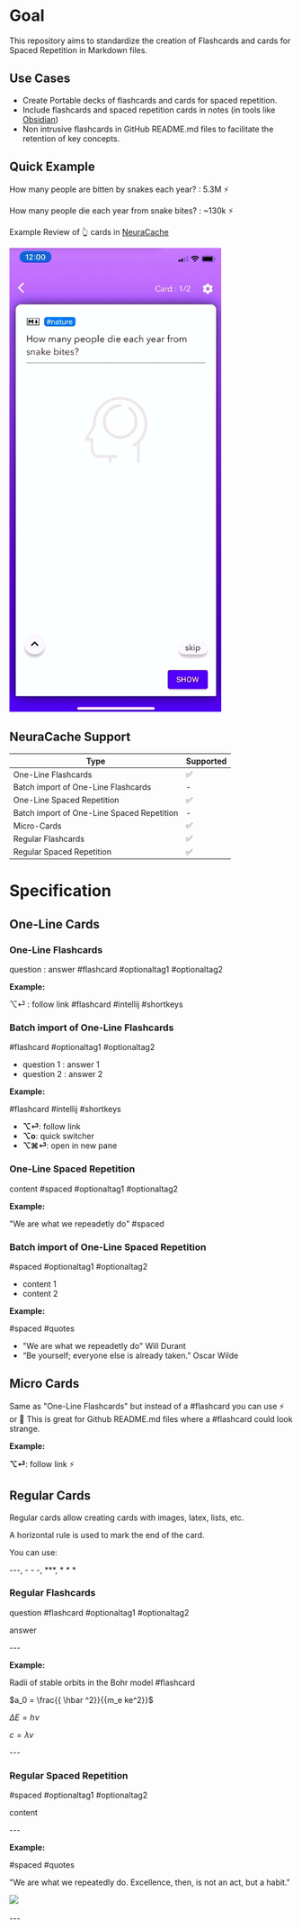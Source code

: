 
# Goal

This repository aims to standardize the creation of Flashcards and cards for Spaced Repetition in Markdown files.

## Use Cases

- Create Portable decks of flashcards and cards for spaced repetition.
- Include flashcards and spaced repetition cards in notes (in tools like [Obsidian](https://obsidian.md/))
- Non intrusive flashcards in GitHub README.md files to facilitate the retention of key concepts.

## Quick Example

How many people are bitten by snakes each year? : 5.3M ⚡️

How many people die each year from snake bites? : ~130k ⚡️

Example Review of 👆 cards in [NeuraCache](https://neuracache.com/)

![](images/neuracache-example.gif "Example Review in NeuraCache")

## NeuraCache Support

| Type  | Supported |
| ------------- | ------------- |
| One-Line Flashcards  | ✅ |
| Batch import of One-Line Flashcards | - |
| One-Line Spaced Repetition  | ✅ |
| Batch import of One-Line Spaced Repetition | - |
| Micro-Cards | ✅ |
| Regular Flashcards | ✅ |
| Regular Spaced Repetition | ✅ |

# Specification

## One-Line Cards

### One-Line Flashcards

question : answer #flashcard #optionaltag1 #optionaltag2

**Example:**

⌥⏎ : follow link #flashcard #intellij #shortkeys

### Batch import of One-Line Flashcards

#flashcard #optionaltag1 #optionaltag2 
- question 1 : answer 1
- question 2 : answer 2

**Example:**

#flashcard #intellij #shortkeys
- **⌥⏎**: follow link
- **⌥o**: quick switcher
- **⌥⌘⏎**: open in new pane

### One-Line Spaced Repetition

content #spaced #optionaltag1 #optionaltag2

**Example:**

"We are what we repeadetly do" #spaced

### Batch import of One-Line Spaced Repetition

#spaced #optionaltag1 #optionaltag2 
- content 1
- content 2

**Example:**

#spaced #quotes
- "We are what we repeadetly do" Will Durant
- “Be yourself; everyone else is already taken.” Oscar Wilde

## Micro Cards

Same as "One-Line Flashcards" but instead of a #flashcard you can use ⚡️ or 🧠
This is great for Github README.md files where a #flashcard could look strange.

**Example:**

**⌥⏎**: follow link ⚡️

## Regular Cards

Regular cards allow creating cards with images, latex, lists, etc.

A horizontal rule is used to mark the end of the card.

You can use: 

\-\-\-, \- \- \-, \*\*\*, \* \* \*

### Regular Flashcards
question #flashcard #optionaltag1 #optionaltag2 

answer

\-\-\-

**Example:**

Radii of stable orbits in the Bohr model #flashcard 

$a_0  = \frac{{ \hbar ^2}}{{m_e ke^2}}$

$\Delta E = h\nu$

$c = \lambda \nu$

\-\-\-

### Regular Spaced Repetition

#spaced #optionaltag1 #optionaltag2 

content

\-\-\-

**Example:**

#spaced #quotes

"We are what we repeatedly do. Excellence, then, is not an act, but a habit."

![](https://upload.wikimedia.org/wikipedia/commons/thumb/b/b6/The_collection_of_11_volumes_of_the_Story_of_Civilization_by_Will_and_Ariel_Durant.jpg/220px-The_collection_of_11_volumes_of_the_Story_of_Civilization_by_Will_and_Ariel_Durant.jpg)

\-\-\-

